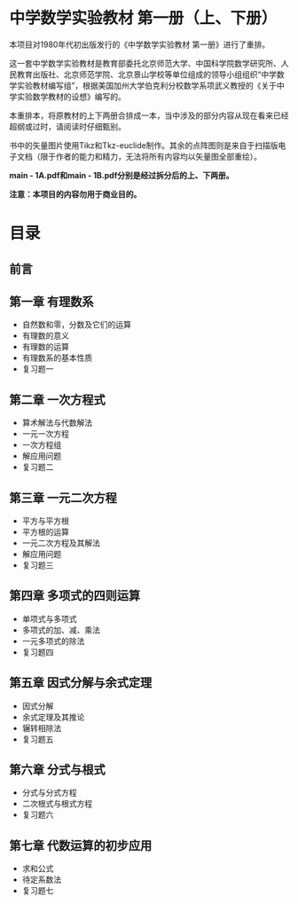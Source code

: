 # 中学数学实验教材 第一册（上、下册）

本项目对1980年代初出版发行的《中学数学实验教材 第一册》进行了重排。

这一套中学数学实验教材是教育部委托北京师范大学、中国科学院数学研究所、人民教育出版社、北京师范学院、北京景山学校等单位组成的领导小组组织“中学数学实验教材编写组”，根据美国加州大学伯克利分校数学系项武义教授的《关于中学实验数学教材的设想》编写的。

本重排本，将原教材的上下两册合排成一本，当中涉及的部分内容从现在看来已经超纲或过时，请阅读时仔细甄别。

书中的矢量图片使用Tikz和Tkz-euclide制作。其余的点阵图则是来自于扫描版电子文档（限于作者的能力和精力，无法将所有内容均以矢量图全部重绘）。

**main - 1A.pdf和main - 1B.pdf分别是经过拆分后的上、下两册。**

**注意：本项目的内容勿用于商业目的。**

# 目录

## 前言
## 第一章  有理数系
- 自然数和零，分数及它们的运算
- 有理数的意义
- 有理数的运算
- 有理数系的基本性质
- 复习题一


## 第二章  一次方程式
- 算术解法与代数解法
- 一元一次方程
- 一次方程组
- 解应用问题
- 复习题二


## 第三章  一元二次方程
- 平方与平方根
- 平方根的运算
- 一元二次方程及其解法
- 解应用问题
- 复习题三


## 第四章  多项式的四则运算
- 单项式与多项式
- 多项式的加、减、乘法
- 一元多项式的除法
- 复习题四


## 第五章  因式分解与余式定理
- 因式分解
- 余式定理及其推论
- 辗转相除法
- 复习题五


## 第六章  分式与根式
- 分式与分式方程
- 二次根式与根式方程
- 复习题六


## 第七章  代数运算的初步应用
- 求和公式
- 待定系数法
- 复习题七
